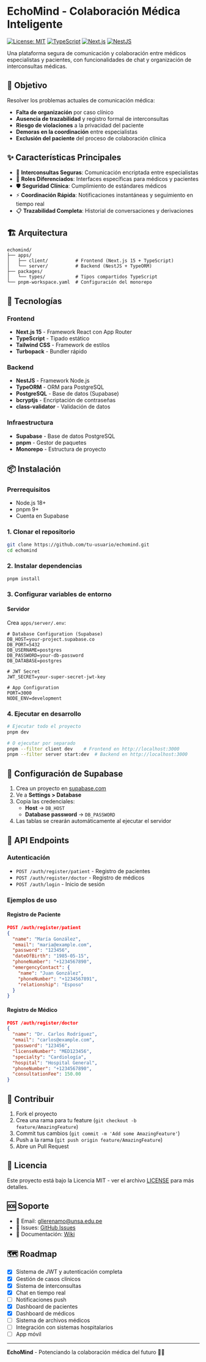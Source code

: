 # EchoMind - Colaboración Médica Inteligente

[![License: MIT](https://img.shields.io/badge/License-MIT-yellow.svg)](https://opensource.org/licenses/MIT)
[![TypeScript](https://img.shields.io/badge/TypeScript-007ACC?style=flat&logo=typescript&logoColor=white)](https://www.typescriptlang.org/)
[![Next.js](https://img.shields.io/badge/Next.js-000000?style=flat&logo=next.js&logoColor=white)](https://nextjs.org/)
[![NestJS](https://img.shields.io/badge/NestJS-E0234E?style=flat&logo=nestjs&logoColor=white)](https://nestjs.com/)

Una plataforma segura de comunicación y colaboración entre médicos especialistas y pacientes, con funcionalidades de chat y organización de interconsultas médicas.

## 🎯 Objetivo

Resolver los problemas actuales de comunicación médica:
- **Falta de organización** por caso clínico
- **Ausencia de trazabilidad** y registro formal de interconsultas
- **Riesgo de violaciones** a la privacidad del paciente
- **Demoras en la coordinación** entre especialistas
- **Exclusión del paciente** del proceso de colaboración clínica

## ✨ Características Principales

- 🔐 **Interconsultas Seguras**: Comunicación encriptada entre especialistas
- 👥 **Roles Diferenciados**: Interfaces específicas para médicos y pacientes
- 🛡️ **Seguridad Clínica**: Cumplimiento de estándares médicos
- ⚡ **Coordinación Rápida**: Notificaciones instantáneas y seguimiento en tiempo real
- 📋 **Trazabilidad Completa**: Historial de conversaciones y derivaciones

## 🏗️ Arquitectura

```
echomind/
├── apps/
│   ├── client/          # Frontend (Next.js 15 + TypeScript)
│   └── server/          # Backend (NestJS + TypeORM)
├── packages/
│   └── types/           # Tipos compartidos TypeScript
└── pnpm-workspace.yaml  # Configuración del monorepo
```

## 🚀 Tecnologías

### Frontend
- **Next.js 15** - Framework React con App Router
- **TypeScript** - Tipado estático
- **Tailwind CSS** - Framework de estilos
- **Turbopack** - Bundler rápido

### Backend
- **NestJS** - Framework Node.js
- **TypeORM** - ORM para PostgreSQL
- **PostgreSQL** - Base de datos (Supabase)
- **bcryptjs** - Encriptación de contraseñas
- **class-validator** - Validación de datos

### Infraestructura
- **Supabase** - Base de datos PostgreSQL
- **pnpm** - Gestor de paquetes
- **Monorepo** - Estructura de proyecto

## 📦 Instalación

### Prerrequisitos
- Node.js 18+
- pnpm 9+
- Cuenta en Supabase

### 1. Clonar el repositorio
```bash
git clone https://github.com/tu-usuario/echomind.git
cd echomind
```

### 2. Instalar dependencias
```bash
pnpm install
```

### 3. Configurar variables de entorno

#### Servidor
Crea `apps/server/.env`:
```env
# Database Configuration (Supabase)
DB_HOST=your-project.supabase.co
DB_PORT=5432
DB_USERNAME=postgres
DB_PASSWORD=your-db-password
DB_DATABASE=postgres

# JWT Secret
JWT_SECRET=your-super-secret-jwt-key

# App Configuration
PORT=3000
NODE_ENV=development
```

### 4. Ejecutar en desarrollo
```bash
# Ejecutar todo el proyecto
pnpm dev

# O ejecutar por separado
pnpm --filter client dev    # Frontend en http://localhost:3000
pnpm --filter server start:dev  # Backend en http://localhost:3000
```

## 🔧 Configuración de Supabase

1. Crea un proyecto en [supabase.com](https://supabase.com)
2. Ve a **Settings > Database**
3. Copia las credenciales:
   - **Host** → `DB_HOST`
   - **Database password** → `DB_PASSWORD`
4. Las tablas se crearán automáticamente al ejecutar el servidor

## 📡 API Endpoints

### Autenticación
- `POST /auth/register/patient` - Registro de pacientes
- `POST /auth/register/doctor` - Registro de médicos
- `POST /auth/login` - Inicio de sesión

### Ejemplos de uso

#### Registro de Paciente
```json
POST /auth/register/patient
{
  "name": "María González",
  "email": "maria@example.com",
  "password": "123456",
  "dateOfBirth": "1985-05-15",
  "phoneNumber": "+1234567890",
  "emergencyContact": {
    "name": "Juan González",
    "phoneNumber": "+1234567891",
    "relationship": "Esposo"
  }
}
```

#### Registro de Médico
```json
POST /auth/register/doctor
{
  "name": "Dr. Carlos Rodríguez",
  "email": "carlos@example.com",
  "password": "123456",
  "licenseNumber": "MED123456",
  "specialty": "Cardiología",
  "hospital": "Hospital General",
  "phoneNumber": "+1234567890",
  "consultationFee": 150.00
}
```

## 🤝 Contribuir

1. Fork el proyecto
2. Crea una rama para tu feature (`git checkout -b feature/AmazingFeature`)
3. Commit tus cambios (`git commit -m 'Add some AmazingFeature'`)
4. Push a la rama (`git push origin feature/AmazingFeature`)
5. Abre un Pull Request

## 📄 Licencia

Este proyecto está bajo la Licencia MIT - ver el archivo [LICENSE](LICENSE) para más detalles.

## 🆘 Soporte

- 📧 Email: gllerenamo@unsa.edu.pe
- 🐛 Issues: [GitHub Issues](https://github.com/gllerenamo/echomind/issues)
- 📖 Documentación: [Wiki](https://github.com/gllerenamo/echomind/wiki)

## 🗺️ Roadmap

- [X] Sistema de JWT y autenticación completa
- [X] Gestión de casos clínicos
- [X] Sistema de interconsultas
- [X] Chat en tiempo real
- [ ] Notificaciones push
- [X] Dashboard de pacientes
- [X] Dashboard de médicos
- [ ] Sistema de archivos médicos
- [ ] Integración con sistemas hospitalarios
- [ ] App móvil

---

**EchoMind** - Potenciando la colaboración médica del futuro 🏥✨ 